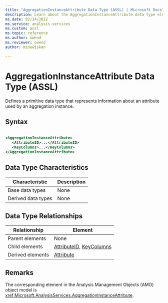 ```yaml
---
title: "AggregationInstanceAttribute Data Type (ASSL) | Microsoft Docs"
description: Learn about the AggregationInstanceAttribute data type element in the Analysis Services Scripting Language (ASSL) schema.
ms.date: 02/14/2022
ms.service: analysis-services
ms.custom: assl
ms.topic: reference
ms.author: owend
ms.reviewer: owend
author: minewiskan

---
```

# AggregationInstanceAttribute Data Type (ASSL)

  Defines a primitive data type that represents information about an attribute used by an aggregation instance.  
  
## Syntax  
  
```xml  
  
<AggregationInstanceAttribute>  
   <AttributeID>...</AttributeID>  
   <KeyColumns>...</KeyColumns>  
</AggregationInstanceAttribute>  
```  
  
## Data Type Characteristics  
  
|Characteristic|Description|  
|--------------------|-----------------|  
|Base data types|None|  
|Derived data types|None|  
  
## Data Type Relationships  
  
|Relationship|Element|  
|------------------|-------------|  
|Parent elements|None|  
|Child elements|[AttributeID](../properties/attributeid-element-assl.md), [KeyColumns](../collections/keycolumns-element-assl.md)|  
|Derived elements|[Attribute](../objects/attribute-element-assl.md)|  
  
## Remarks  
 The corresponding element in the Analysis Management Objects (AMO) object model is <xref:Microsoft.AnalysisServices.AggregationInstanceAttribute>.  
